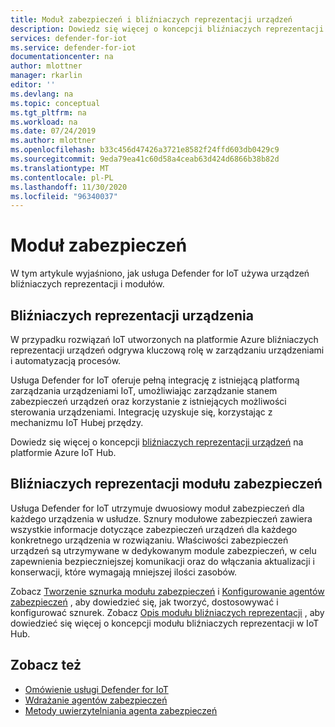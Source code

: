 ```yaml
---
title: Moduł zabezpieczeń i bliźniaczych reprezentacji urządzeń
description: Dowiedz się więcej o koncepcji bliźniaczych reprezentacji modułów zabezpieczeń i sposobach ich użycia w usłudze Defender for IoT.
services: defender-for-iot
ms.service: defender-for-iot
documentationcenter: na
author: mlottner
manager: rkarlin
editor: ''
ms.devlang: na
ms.topic: conceptual
ms.tgt_pltfrm: na
ms.workload: na
ms.date: 07/24/2019
ms.author: mlottner
ms.openlocfilehash: b33c456d47426a3721e8582f24ffd603db0429c9
ms.sourcegitcommit: 9eda79ea41c60d58a4ceab63d424d6866b38b82d
ms.translationtype: MT
ms.contentlocale: pl-PL
ms.lasthandoff: 11/30/2020
ms.locfileid: "96340037"
---
```

# <a name="security-module"></a>Moduł zabezpieczeń

W tym artykule wyjaśniono, jak usługa Defender for IoT używa urządzeń bliźniaczych reprezentacji i modułów.

## <a name="device-twins"></a>Bliźniaczych reprezentacji urządzenia

W przypadku rozwiązań IoT utworzonych na platformie Azure bliźniaczych reprezentacji urządzeń odgrywa kluczową rolę w zarządzaniu urządzeniami i automatyzacją procesów.

Usługa Defender for IoT oferuje pełną integrację z istniejącą platformą zarządzania urządzeniami IoT, umożliwiając zarządzanie stanem zabezpieczeń urządzeń oraz korzystanie z istniejących możliwości sterowania urządzeniami. Integrację uzyskuje się, korzystając z mechanizmu IoT Hubej przędzy.

Dowiedz się więcej o koncepcji [bliźniaczych reprezentacji urządzeń](../iot-hub/iot-hub-devguide-device-twins.md) na platformie Azure IoT Hub.

## <a name="security-module-twins"></a>Bliźniaczych reprezentacji modułu zabezpieczeń

Usługa Defender for IoT utrzymuje dwuosiowy moduł zabezpieczeń dla każdego urządzenia w usłudze.
Sznury modułowe zabezpieczeń zawiera wszystkie informacje dotyczące zabezpieczeń urządzeń dla każdego konkretnego urządzenia w rozwiązaniu.
Właściwości zabezpieczeń urządzeń są utrzymywane w dedykowanym module zabezpieczeń, w celu zapewnienia bezpieczniejszej komunikacji oraz do włączania aktualizacji i konserwacji, które wymagają mniejszej ilości zasobów.

Zobacz [Tworzenie sznurka modułu zabezpieczeń](quickstart-create-security-twin.md) i [Konfigurowanie agentów zabezpieczeń](how-to-agent-configuration.md) , aby dowiedzieć się, jak tworzyć, dostosowywać i konfigurować sznurek. Zobacz [Opis modułu bliźniaczych reprezentacji](../iot-hub/iot-hub-devguide-module-twins.md) , aby dowiedzieć się więcej o koncepcji modułu bliźniaczych reprezentacji w IoT Hub.

## <a name="see-also"></a>Zobacz też

- [Omówienie usługi Defender for IoT](overview.md)
- [Wdrażanie agentów zabezpieczeń](how-to-deploy-agent.md)
- [Metody uwierzytelniania agenta zabezpieczeń](concept-security-agent-authentication-methods.md)
